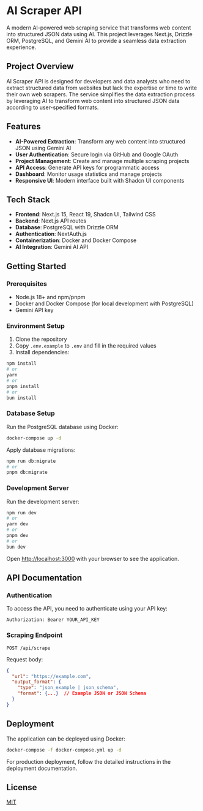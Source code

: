 # AI Scraper API

A modern AI-powered web scraping service that transforms web content into structured JSON data using AI. This project leverages Next.js, Drizzle ORM, PostgreSQL, and Gemini AI to provide a seamless data extraction experience.

## Project Overview

AI Scraper API is designed for developers and data analysts who need to extract structured data from websites but lack the expertise or time to write their own web scrapers. The service simplifies the data extraction process by leveraging AI to transform web content into structured JSON data according to user-specified formats.

## Features

- **AI-Powered Extraction**: Transform any web content into structured JSON using Gemini AI
- **User Authentication**: Secure login via GitHub and Google OAuth
- **Project Management**: Create and manage multiple scraping projects
- **API Access**: Generate API keys for programmatic access
- **Dashboard**: Monitor usage statistics and manage projects
- **Responsive UI**: Modern interface built with Shadcn UI components

## Tech Stack

- **Frontend**: Next.js 15, React 19, Shadcn UI, Tailwind CSS
- **Backend**: Next.js API routes
- **Database**: PostgreSQL with Drizzle ORM
- **Authentication**: NextAuth.js
- **Containerization**: Docker and Docker Compose
- **AI Integration**: Gemini AI API

## Getting Started

### Prerequisites

- Node.js 18+ and npm/pnpm
- Docker and Docker Compose (for local development with PostgreSQL)
- Gemini API key

### Environment Setup

1. Clone the repository
2. Copy `.env.example` to `.env` and fill in the required values
3. Install dependencies:

```bash
npm install
# or
yarn
# or
pnpm install
# or
bun install
```

### Database Setup

Run the PostgreSQL database using Docker:

```bash
docker-compose up -d
```

Apply database migrations:

```bash
npm run db:migrate
# or
pnpm db:migrate
```

### Development Server

Run the development server:

```bash
npm run dev
# or
yarn dev
# or
pnpm dev
# or
bun dev
```

Open [http://localhost:3000](http://localhost:3000) with your browser to see the application.

## API Documentation

### Authentication

To access the API, you need to authenticate using your API key:

```
Authorization: Bearer YOUR_API_KEY
```

### Scraping Endpoint

```
POST /api/scrape
```

Request body:

```json
{
  "url": "https://example.com",
  "output_format": {
    "type": "json_example | json_schema",
    "format": {...}  // Example JSON or JSON Schema
  }
}
```

## Deployment

The application can be deployed using Docker:

```bash
docker-compose -f docker-compose.yml up -d
```

For production deployment, follow the detailed instructions in the deployment documentation.

## License

[MIT](https://choosealicense.com/licenses/mit/)

